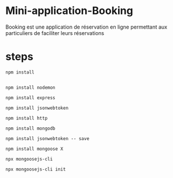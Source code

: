 # Mini-application-Booking
Booking est une application de réservation en ligne permettant aux particuliers de faciliter leurs réservations

# steps
```
npm install


npm install nodemon
```

```
npm install express
```

```
npm install jsonwebtoken
```

```
npm install http
```

```
npm install mongodb
```

```
npm install jsonwebtoken -- save
```

```
npm install mongoose X
```

```
npx mongoosejs-cli
```

```
npx mongoosejs-cli init
```